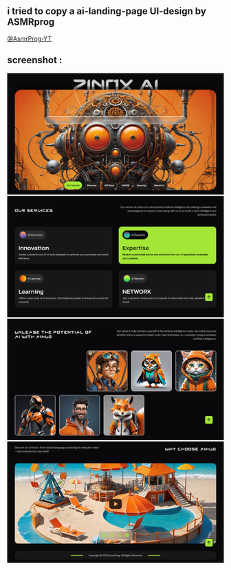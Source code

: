 ## i tried to copy a ai-landing-page UI-design by ASMRprog


[@AsmrProg-YT](https://github.com/AsmrProg-YT)


## screenshot : 

<img src="./assets/screenshots/sc1.png">
<img src="./assets/screenshots/sc2.png">
<img src="./assets/screenshots/sc3.png">
<img src="./assets/screenshots/sc4.png">

